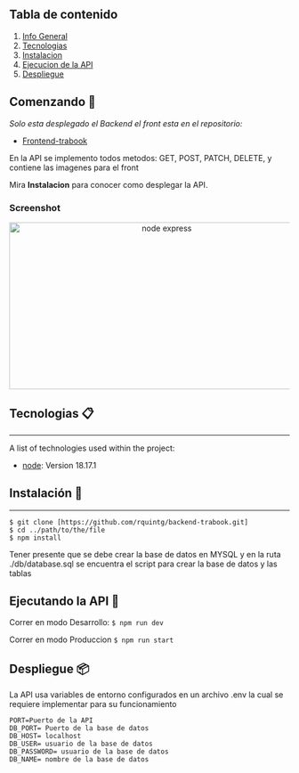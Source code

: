 ## Tabla de contenido
1. [Info General](#Tabla-de-contenido)
2. [Tecnologias](#Tecnologias-)
3. [Instalacion](#Instalación-)
4. [Ejecucion de la API](#Ejecutando-la-API-)
5. [Despliegue](#Despliegue-)


## Comenzando 🚀

_Solo esta desplegado el Backend el front esta en el repositorio:_
* [Frontend-trabook](https://github.com/rquintg/frontend-trabook)

En la API se implemento todos metodos: GET, POST, PATCH, DELETE, y contiene las imagenes para el front

Mira **Instalacion** para conocer como desplegar la API.

### Screenshot
<p align="center">
<img src="https://www.dailyupblog.com/wp-content/uploads/node_express.jpg" style="width:550px !important; height:300px !important" alt="node express"></a>
</p>


## Tecnologias 📋
***
A list of technologies used within the project:
* [node](https://nodejs.org): Version 18.17.1



## Instalación 🔧
***

```
$ git clone [https://github.com/rquintg/backend-trabook.git]
$ cd ../path/to/the/file
$ npm install
```
Tener presente que se debe crear la base de datos en MYSQL y en la ruta ./db/database.sql se encuentra el script para crear la base de datos y las tablas

## Ejecutando la API 🚀

Correr en modo Desarrollo: ```$ npm run dev```

Correr en modo Produccion ```$ npm run start```

## Despliegue 📦

La API usa variables de entorno configurados en un archivo .env la cual se requiere implementar para su  funcionamiento

```
PORT=Puerto de la API
DB_PORT= Puerto de la base de datos
DB_HOST= localhost
DB_USER= usuario de la base de datos
DB_PASSWORD= usuario de la base de datos
DB_NAME= nombre de la base de datos
```








